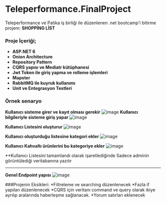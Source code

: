 # Teleperformance.FinalProject
Teleperformance ve Patika iş birliği ile düzenlenen .net bootcamp'i bitirme projem: **SHOPPİNG LİST**
### Proje İçeriği; 
* **ASP.NET 6** 
* **Onion Architecture**
* **Repository Pattern**
* **CQRS yapısı ve Mediatr kütüphanesi**
* **Jwt Token ile giriş yapma ve rolleme işlemleri**
* **Mapster**
* **RabbitMQ ile kuyruk kullanımı**
* **Unit ve Entegrasyon Testleri**

### Örnek senaryo

**Kullanıcı sisteme girer ve kayıt olması gerekir**
![image](https://user-images.githubusercontent.com/99317183/177709567-446e607c-cb2e-4e9f-9c7d-0b072ed3b092.png)
**Kullanıcı bilgileriyle sisteme giriş yapar**
![image](https://user-images.githubusercontent.com/99317183/177709800-35ddae14-c601-49e4-9dbf-ba1e8beb1d72.png)

**Kullanıcı Listesini oluşturur**
![image](https://user-images.githubusercontent.com/99317183/177710163-6271ea90-0800-4790-8544-15a2f48bc913.png)

**Kullanıcı oluşturduğu listesine kategori ekler**
![image](https://user-images.githubusercontent.com/99317183/177710490-1c160f83-d700-47f9-a7ce-25c7fd694cd3.png)

**Kullanıcı Kahvaltı ürünlerini bu kategoriye ekler**
![image](https://user-images.githubusercontent.com/99317183/177711365-3197fb7f-b60e-4f1d-b478-98eee324acaf.png)

**Kullanıcı Listesini tamamlandı olarak işaretlediğinde Sadece adminin görüntülediği veritabanına yazılır

----
**Genel Endpoint yapısı**
![image](https://user-images.githubusercontent.com/99317183/177711976-489848c3-9264-42c7-8b83-69b83de45e03.png)

###Projenin Eksikleri:
*Filtreleme ve searching düzenlenecek
*Fazla if yapıları düzenlenecek
*CQRS için veritanı command ve query olarak ikiye ayrılıp aralarında haberleşme sağlanacak.
*Yorum satırları eklenecek
